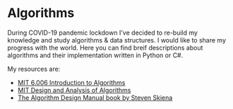 # Algorithms

During COVID-19 pandemic lockdown I've decided to re-build my knowledge and study algorithms & data structures. I would like to share my progress with the world. Here you can find breif descriptions about algorithms and their implementation written in Python or C#.

My resources are:
 - [MIT 6.006 Introduction to Algorithms](https://ocw.mit.edu/courses/electrical-engineering-and-computer-science/6-006-introduction-to-algorithms-fall-2011/)
 - [MIT Design and Analysis of Algorithms](https://ocw.mit.edu/courses/electrical-engineering-and-computer-science/6-046j-design-and-analysis-of-algorithms-spring-2015/)
 - [The Algorithm Design Manual book by Steven Skiena](http://mimoza.marmara.edu.tr/~msakalli/cse706_12/SkienaTheAlgorithmDesignManual.pdf)



